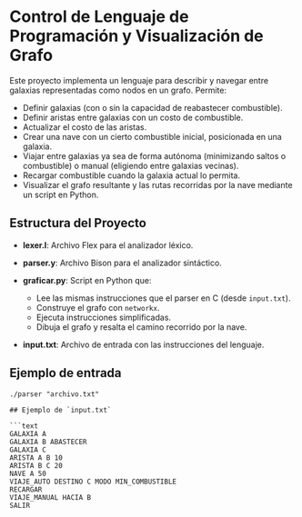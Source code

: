 # Control de Lenguaje de Programación y Visualización de Grafo

Este proyecto implementa un lenguaje para describir y navegar entre galaxias representadas como nodos en un grafo. Permite:

- Definir galaxias (con o sin la capacidad de reabastecer combustible).
- Definir aristas entre galaxias con un costo de combustible.
- Actualizar el costo de las aristas.
- Crear una nave con un cierto combustible inicial, posicionada en una galaxia.
- Viajar entre galaxias ya sea de forma autónoma (minimizando saltos o combustible) o manual (eligiendo entre galaxias vecinas).
- Recargar combustible cuando la galaxia actual lo permita.
- Visualizar el grafo resultante y las rutas recorridas por la nave mediante un script en Python.

## Estructura del Proyecto

- **lexer.l**: Archivo Flex para el analizador léxico.
- **parser.y**: Archivo Bison para el analizador sintáctico.
- **graficar.py**: Script en Python que:
  - Lee las mismas instrucciones que el parser en C (desde `input.txt`).
  - Construye el grafo con `networkx`.
  - Ejecuta instrucciones simplificadas.
  - Dibuja el grafo y resalta el camino recorrido por la nave.
  
- **input.txt**: Archivo de entrada con las instrucciones del lenguaje.

## Ejemplo de entrada
```text
./parser "archivo.txt"

## Ejemplo de `input.txt`

```text
GALAXIA A
GALAXIA B ABASTECER
GALAXIA C
ARISTA A B 10
ARISTA B C 20
NAVE A 50
VIAJE_AUTO DESTINO C MODO MIN_COMBUSTIBLE
RECARGAR
VIAJE_MANUAL HACIA B
SALIR

